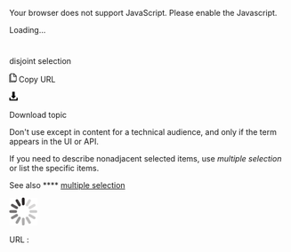 Your browser does not support JavaScript. Please enable the Javascript.

Loading...

# 

disjoint selection

![Copy URL](disjoint-selection_files/Copy.png)
Copy URL

![Download](disjoint-selection_files/Download.png)

Download topic

Don't use except in content for a technical audience, and only if the term appears in the UI or API. 

If you need to describe nonadjacent selected items, use *multiple selection* or list the specific items.

See also **** [multiple selection](https://worldready.cloudapp.net/Styleguide/Read?id=2700&topicid=32286)

![In progress](disjoint-selection_files/activity-large.gif)

URL :
